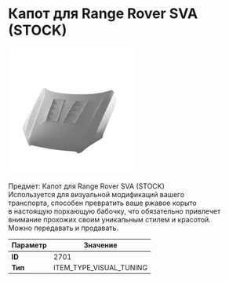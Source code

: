 # Капот для Range Rover SVA (STOCK)

![Item Image](../img/2701.webp?raw=true)

Предмет: Капот для Range Rover SVA (STOCK)<br>Используется для визуальной модификаций вашего<br>транспорта, способен превратить ваше ржавое корыто<br>в настоящую порхающую бабочку, что обязательно привлечет<br>внимание прохожих своим уникальным стилем и красотой.<br>Можно передавать и продавать.


| Параметр | Значение |
|----------|----------|
| **ID** | 2701 |
| **Тип** | ITEM_TYPE_VISUAL_TUNING |


